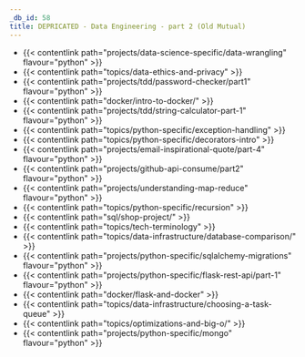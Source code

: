 ```yaml
---
_db_id: 58
title: DEPRICATED - Data Engineering - part 2 (Old Mutual)
---
```


- {{< contentlink path="projects/data-science-specific/data-wrangling" flavour="python" >}}
- {{< contentlink path="topics/data-ethics-and-privacy" >}}
- {{< contentlink path="projects/tdd/password-checker/part1" flavour="python" >}}
- {{< contentlink path="docker/intro-to-docker/" >}}
- {{< contentlink path="projects/tdd/string-calculator-part-1" flavour="python" >}}
- {{< contentlink path="topics/python-specific/exception-handling" >}}
- {{< contentlink path="topics/python-specific/decorators-intro" >}}
- {{< contentlink path="projects/email-inspirational-quote/part-4" flavour="python" >}}
- {{< contentlink path="projects/github-api-consume/part2" flavour="python" >}}
- {{< contentlink path="projects/understanding-map-reduce" flavour="python" >}}
- {{< contentlink path="topics/python-specific/recursion" >}}
- {{< contentlink path="sql/shop-project/" >}}
- {{< contentlink path="topics/tech-terminology" >}}
- {{< contentlink path="topics/data-infrastructure/database-comparison/" >}}
- {{< contentlink path="projects/python-specific/sqlalchemy-migrations" flavour="python" >}}
- {{< contentlink path="projects/python-specific/flask-rest-api/part-1" flavour="python" >}}
- {{< contentlink path="docker/flask-and-docker"  >}}
- {{< contentlink path="topics/data-infrastructure/choosing-a-task-queue" >}}
- {{< contentlink path="topics/optimizations-and-big-o/" >}}
- {{< contentlink path="projects/python-specific/mongo" flavour="python" >}}
